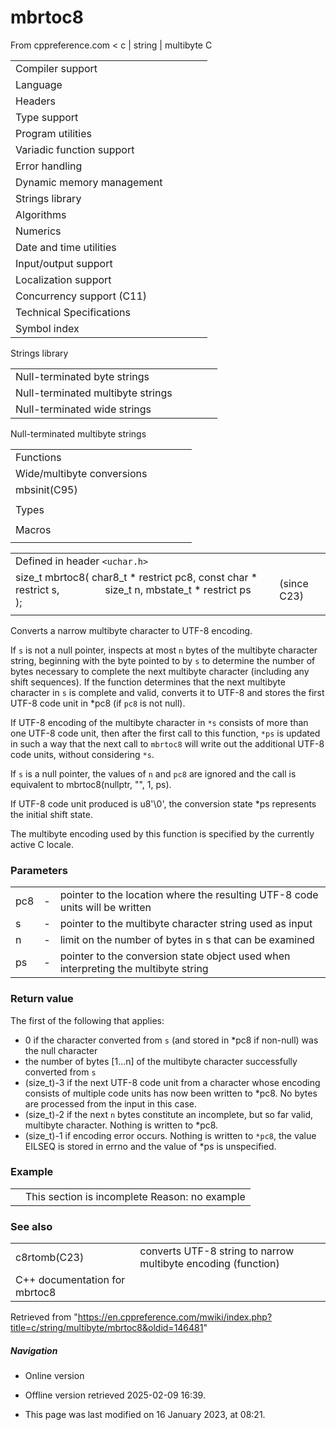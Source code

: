 # mbrtoc8

From cppreference.com
< c‎ | string‎ | multibyte
 C

|  |  |  |  |  |
| --- | --- | --- | --- | --- |
| Compiler support | | | | |
| Language | | | | |
| Headers | | | | |
| Type support | | | | |
| Program utilities | | | | |
| Variadic function support | | | | |
| Error handling | | | | |
| Dynamic memory management | | | | |
| Strings library | | | | |
| Algorithms | | | | |
| Numerics | | | | |
| Date and time utilities | | | | |
| Input/output support | | | | |
| Localization support | | | | |
| Concurrency support (C11) | | | | |
| Technical Specifications | | | | |
| Symbol index | | | | |

 Strings library

|  |  |  |  |  |
| --- | --- | --- | --- | --- |
| Null-terminated byte strings | | | | |
| Null-terminated multibyte strings | | | | |
| Null-terminated wide strings | | | | |

 Null-terminated multibyte strings

|  |  |  |  |  |
| --- | --- | --- | --- | --- |
| Functions | | | | |
| Wide/multibyte conversions | | | | |
| mbsinit(C95) | | | | |
| |  |  |  |  |  | | --- | --- | --- | --- | --- | | mbstowcsmbstowcs_s(C11) | | | | | | btowc(C95) | | | | | | mbrtowc(C95) | | | | | | mbsrtowcsmbsrtowcs_s(C95)(C11) | | | | | | ****mbrtoc8****(C23) | | | | | | c8rtomb(C23) | | | | | | mbrtoc16(C11) | | | | | | c16rtomb(C11) | | | | | | c32rtomb(C11) | | | | | | mbrtoc32(C11) | | | | | | |  |  |  |  |  | | --- | --- | --- | --- | --- | | mblen | | | | | | mbtowc | | | | | | wctombwctomb_s(C11) | | | | | | wcstombswcstombs_s(C11) | | | | | | wctob(C95) | | | | | | wcrtombwcrtomb_s(C95)(C11) | | | | | | wcsrtombswcsrtombs_s(C95)(C11) | | | | | | mbrlen(C95) | | | | | |
| Types | | | | |
| |  |  |  |  |  | | --- | --- | --- | --- | --- | | mbstate_t(C95) | | | | | | char8_t(C23) | | | | | | |  |  |  |  |  | | --- | --- | --- | --- | --- | | char16_t(C11) | | | | | | char32_t(C11) | | | | | |
| Macros | | | | |
| |  |  |  |  |  | | --- | --- | --- | --- | --- | | MB_LEN_MAX | | | | | | |  |  |  |  |  | | --- | --- | --- | --- | --- | | MB_CUR_MAX | | | | | |

|  |  |  |
| --- | --- | --- |
| Defined in header `<uchar.h>` |  |  |
| size_t mbrtoc8( char8_t \* restrict pc8, const char \* restrict s,                  size_t n, mbstate_t \* restrict ps ); |  | (since C23) |
|  |  |  |

Converts a narrow multibyte character to UTF-8 encoding.

If `s` is not a null pointer, inspects at most `n` bytes of the multibyte character string, beginning with the byte pointed to by `s` to determine the number of bytes necessary to complete the next multibyte character (including any shift sequences). If the function determines that the next multibyte character in `s` is complete and valid, converts it to UTF-8 and stores the first UTF-8 code unit in \*pc8 (if `pc8` is not null).

If UTF-8 encoding of the multibyte character in `*s` consists of more than one UTF-8 code unit, then after the first call to this function, `*ps` is updated in such a way that the next call to `mbrtoc8` will write out the additional UTF-8 code units, without considering `*s`.

If `s` is a null pointer, the values of `n` and `pc8` are ignored and the call is equivalent to mbrtoc8(nullptr, "", 1, ps).

If UTF-8 code unit produced is u8'\0', the conversion state \*ps represents the initial shift state.

The multibyte encoding used by this function is specified by the currently active C locale.

### Parameters

|  |  |  |
| --- | --- | --- |
| pc8 | - | pointer to the location where the resulting UTF-8 code units will be written |
| s | - | pointer to the multibyte character string used as input |
| n | - | limit on the number of bytes in s that can be examined |
| ps | - | pointer to the conversion state object used when interpreting the multibyte string |

### Return value

The first of the following that applies:

- ​0​ if the character converted from `s` (and stored in \*pc8 if non-null) was the null character
- the number of bytes [1...n] of the multibyte character successfully converted from `s`
- (size_t)-3 if the next UTF-8 code unit from a character whose encoding consists of multiple code units has now been written to \*pc8. No bytes are processed from the input in this case.
- (size_t)-2 if the next `n` bytes constitute an incomplete, but so far valid, multibyte character. Nothing is written to \*pc8.
- (size_t)-1 if encoding error occurs. Nothing is written to `*pc8`, the value EILSEQ is stored in errno and the value of \*ps is unspecified.

### Example

|  |  |
| --- | --- |
|  | This section is incomplete Reason: no example |

### See also

|  |  |
| --- | --- |
| c8rtomb(C23) | converts UTF-8 string to narrow multibyte encoding   (function) |
| C++ documentation for mbrtoc8 | |

Retrieved from "<https://en.cppreference.com/mwiki/index.php?title=c/string/multibyte/mbrtoc8&oldid=146481>"

##### Navigation

- Online version
- Offline version retrieved 2025-02-09 16:39.

- This page was last modified on 16 January 2023, at 08:21.